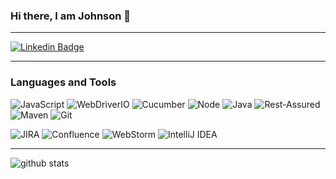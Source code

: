 ### Hi there, I am Johnson 👋

---------------------
<a href="https://www.linkedin.com/in/johnsonesta/">
   <img alt="Linkedin Badge" src="https://img.shields.io/badge/-johnsonesta-blue?style=flat&logo=Linkedin&logoColor=white" style="max-width:100%;">
  </a>

------------------
### Languages and Tools
<img alt="JavaScript" src="https://img.shields.io/badge/JavaScript-F7DF1E?logo=javascript&logoColor=white&style=for-the-badge" /> <img alt="WebDriverIO" src="https://img.shields.io/badge/WebDriverIO-EA5906.svg?&style=for-the-badge&logo=WebdriverIO&logoColor=white" style="max-width:100%;"> <img alt="Cucumber" src="https://img.shields.io/badge/-Cucumber-brightgreen?logo=cucumber&logoColor=white&style=for-the-badge" style="max-width:100%;"> <img alt="Node" src="https://img.shields.io/badge/-Node.js-%23339933?&style=for-the-badge&logo=npm&logoColor=white" style="max-width:100%;"> <img alt="Java" src="https://img.shields.io/badge/-Java-%23007396?&style=for-the-badge&logo=Java&logoColor=white" style="max-width:100%;"> <img alt="Rest-Assured" src="https://img.shields.io/badge/-Rest%20Assured-4BA82E?&style=for-the-badge&logo=Java&logoColor=white" style="max-width:100%;"> <img alt="Maven" src="https://img.shields.io/badge/Maven-C71A36.svg?&style=for-the-badge&logo=apache%20maven&logoColor=white"> <img alt="Git" src="https://img.shields.io/badge/git%20-%23F05032.svg?&style=for-the-badge&logo=git&logoColor=white" style="max-width:100%;">

<img alt="JIRA" src="https://img.shields.io/badge/-JIRA-%230052CC?&style=for-the-badge&logo=JIRA&logoColor=white" style="max-width:100%;"> <img alt="Confluence" src="https://img.shields.io/badge/-Confluence-%230052CC?&style=for-the-badge&logo=confluence&logoColor=white" style="max-width:100%;"> <img alt="WebStorm" src="https://img.shields.io/badge/-WebStorm-111111.svg?&style=for-the-badge&logo=webstorm&logoColor=white" style="max-width:100%;"> <img alt="IntelliJ IDEA" src="https://img.shields.io/badge/-IntelliJ%20IDEA-%23000000?&style=for-the-badge&logo=IntelliJ%20IDEA&logoColor=white" style="max-width:100%;">


------------------
![github stats](https://github-readme-stats.vercel.app/api?username=jonn-set)

<!--
**jonn-set/jonn-set** is a ✨ _special_ ✨ repository because its `README.md` (this file) appears on your GitHub profile.

Here are some ideas to get you started:

- 🔭 I’m currently working on ...
- 🌱 I’m currently learning ...
- 👯 I’m looking to collaborate on ...
- 🤔 I’m looking for help with ...
- 💬 Ask me about ...
- 📫 How to reach me: ...
- 😄 Pronouns: ...
- ⚡ Fun fact: ...
-->
